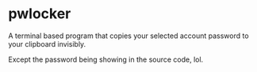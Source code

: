 # pwlocker


A terminal based program that copies your selected account password to your clipboard invisibly.

Except the password being showing in the source code, lol.
